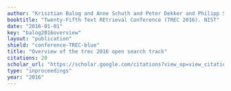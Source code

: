 ```yaml
---
author: "Krisztian Balog and Anne Schuth and Peter Dekker and Philipp Schaer and Narges Tavakolpoursaleh and Po-Yu Chuang"
booktitle: "Twenty-Fifth Text REtrieval Conference (TREC 2016). NIST"
date: "2016-01-01"
key: "balog2016overview"
layout: "publication"
shield: "conference-TREC-blue"
title: "Overview of the trec 2016 open search track"
citations: 20
scholar_url: "https://scholar.google.com/citations?view_op=view_citation&hl=en&user=Y3ahb_wAAAAJ&pagesize=100&citation_for_view=Y3ahb_wAAAAJ:q3CdL3IzO_QC"
type: "inproceedings"
year: "2016"
---
```


